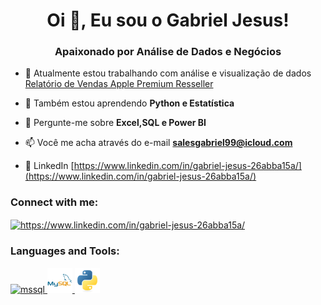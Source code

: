 <h1 align="center">Oi 👋, Eu sou o Gabriel Jesus!</h1>
<h3 align="center">Apaixonado por Análise de Dados e Negócios</h3>

- 🔭 Atualmente estou trabalhando com análise e visualização de dados [Relatório de Vendas Apple Premium Resseller](https://app.powerbi.com/view?r=eyJrIjoiNzcxMzQxN2MtMGVhMC00YjA4LTljZGMtYjZkNmM0NzVhMDQ5IiwidCI6ImFkYzZmZDEzLTUwZmUtNDk3NS1hM2NmLTdiNmZkNmRjYTU2ZCJ9)

- 🌱 Também estou aprendendo **Python e Estatística**

- 💬 Pergunte-me sobre **Excel,SQL e Power BI**

- 📫 Você me acha através do e-mail **salesgabriel99@icloud.com**

- 📄 LinkedIn [https://www.linkedin.com/in/gabriel-jesus-26abba15a/](https://www.linkedin.com/in/gabriel-jesus-26abba15a/)

<h3 align="left">Connect with me:</h3>
<p align="left">
<a href="https://linkedin.com/in/https://www.linkedin.com/in/gabriel-jesus-26abba15a/" target="blank"><img align="center" src="https://raw.githubusercontent.com/rahuldkjain/github-profile-readme-generator/master/src/images/icons/Social/linked-in-alt.svg" alt="https://www.linkedin.com/in/gabriel-jesus-26abba15a/" height="30" width="40" /></a>
</p>

<h3 align="left">Languages and Tools:</h3>
<p align="left"> <a href="https://www.microsoft.com/en-us/sql-server" target="_blank" rel="noreferrer"> <img src="https://www.svgrepo.com/show/303229/microsoft-sql-server-logo.svg" alt="mssql" width="40" height="40"/> </a> <a href="https://www.mysql.com/" target="_blank" rel="noreferrer"> <img src="https://raw.githubusercontent.com/devicons/devicon/master/icons/mysql/mysql-original-wordmark.svg" alt="mysql" width="40" height="40"/> </a> <a href="https://www.python.org" target="_blank" rel="noreferrer"> <img src="https://raw.githubusercontent.com/devicons/devicon/master/icons/python/python-original.svg" alt="python" width="40" height="40"/> </a> </p>


<!---
gabrieljesus97/gabrieljesus97 is a ✨ special ✨ repository because its `README.md` (this file) appears on your GitHub profile.
You can click the Preview link to take a look at your changes.
--->
